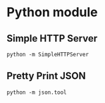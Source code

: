# Python module

## Simple HTTP Server
```
python -m SimpleHTTPServer
```

## Pretty Print JSON
```
python -m json.tool
```
